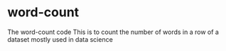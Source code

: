 # word-count
The word-count code
This is to count the number of words in a row of a dataset
mostly used in data science
